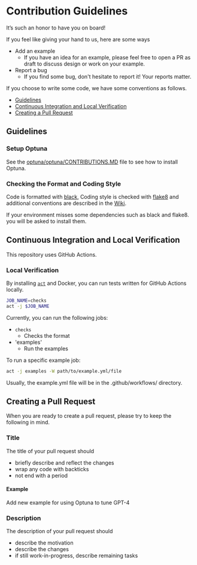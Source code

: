 # Contribution Guidelines

It’s such an honor to have you on board!

If you feel like giving your hand to us, here are some ways
- Add an example
    - If you have an idea for an example, please feel free to open a PR as draft to discuss design or work on your example.
- Report a bug
    - If you find some bug, don't hesitate to report it! Your reports matter.

If you choose to write some code, we have some conventions as follows.

- [Guidelines](#guidelines)
- [Continuous Integration and Local Verification](#continuous-integration-and-local-verification)
- [Creating a Pull Request](#creating-a-pull-request)

## Guidelines

### Setup Optuna

See the [optuna/optuna/CONTRIBUTIONS.MD](https://github.com/optuna/optuna/blob/master/CONTRIBUTING.md) file to see how to install Optuna.

### Checking the Format and Coding Style

Code is formatted with [black](https://github.com/psf/black),
Coding style is checked with [flake8](http://flake8.pycqa.org)
and additional conventions are described in the [Wiki](https://github.com/optuna/optuna/wiki/Coding-Style-Conventions).

If your environment misses some dependencies such as black and flake8.
you will be asked to install them.

## Continuous Integration and Local Verification

This repository uses GitHub Actions.

### Local Verification

By installing [`act`](https://github.com/nektos/act#installation) and Docker, you can run
tests written for GitHub Actions locally.

```bash
JOB_NAME=checks
act -j $JOB_NAME
```

Currently, you can run the following jobs:

- `checks`
  - Checks the format
- 'examples'
  - Run the examples

To run a specific example job:

```bash
act -j examples -W path/to/example.yml/file
```

Usually, the example.yml file will be in the .github/workflows/ directory.

## Creating a Pull Request

When you are ready to create a pull request, please try to keep the following in mind.

### Title

The title of your pull request should

- briefly describe and reflect the changes
- wrap any code with backticks
- not end with a period

#### Example

Add new example for using Optuna to tune GPT-4

### Description

The description of your pull request should

- describe the motivation
- describe the changes
- if still work-in-progress, describe remaining tasks
